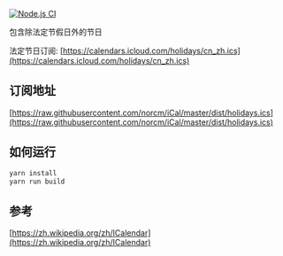 [![Node.js CI](https://github.com/norcm/iCal/actions/workflows/node.js.yml/badge.svg?branch=master&event=push)](https://github.com/norcm/iCal/actions/workflows/node.js.yml)

包含除法定节假日外的节日

法定节日订阅: [https://calendars.icloud.com/holidays/cn_zh.ics](https://calendars.icloud.com/holidays/cn_zh.ics)

## 订阅地址

[https://raw.githubusercontent.com/norcm/iCal/master/dist/holidays.ics](https://raw.githubusercontent.com/norcm/iCal/master/dist/holidays.ics)

## 如何运行

```js
yarn install
yarn run build
```

## 参考

[https://zh.wikipedia.org/zh/ICalendar](https://zh.wikipedia.org/zh/ICalendar)

